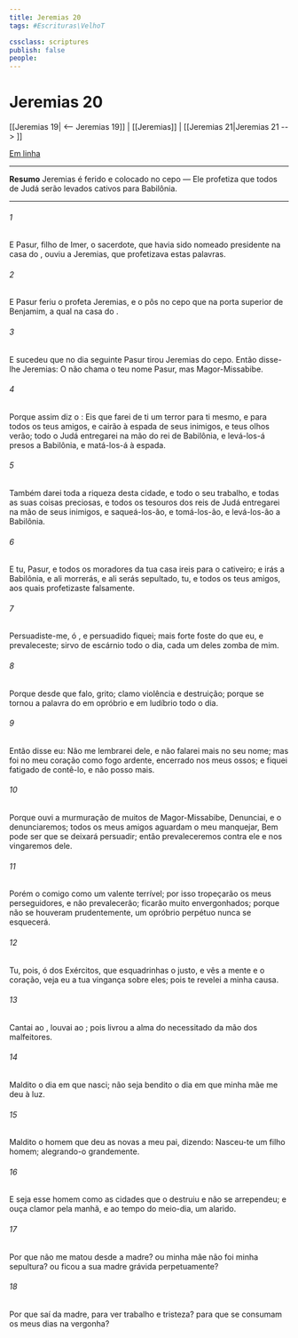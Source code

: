 ```yaml
---
title: Jeremias 20
tags: #Escrituras\VelhoT

cssclass: scriptures
publish: false
people:
---
```


# Jeremias 20
[[Jeremias 19| <-- Jeremias 19]] | [[Jeremias]] | [[Jeremias 21|Jeremias 21 --> ]]

[Em linha](https://churchofjesuschrist.org/study/scriptures/ot/jer/20?lang=por)

---
__Resumo__
Jeremias é ferido e colocado no cepo — Ele profetiza que todos de Judá serão levados cativos para Babilônia.

---
###### 1 
E Pasur, filho de Imer, o sacerdote, que havia sido nomeado presidente na casa do , ouviu a Jeremias, que profetizava estas palavras.

###### 2 
E Pasur feriu o profeta Jeremias, e o pôs no cepo que  na porta superior de Benjamim, a qual  na casa do .

###### 3 
E sucedeu que no dia seguinte Pasur tirou Jeremias do cepo. Então disse-lhe Jeremias: O  não chama o teu nome Pasur, mas Magor-Missabibe.

###### 4 
Porque assim diz o : Eis que farei de ti um terror para ti mesmo, e para todos os teus amigos, e cairão à espada de seus inimigos, e teus olhos  verão; todo o Judá entregarei na mão do rei de Babilônia, e levá-los-á presos a Babilônia, e matá-los-á à espada.

###### 5 
Também darei toda a riqueza desta cidade, e todo o seu trabalho, e todas as suas coisas preciosas, e todos os tesouros dos reis de Judá entregarei na mão de seus inimigos, e saqueá-los-ão, e tomá-los-ão, e levá-los-ão a Babilônia.

###### 6 
E tu, Pasur, e todos os moradores da tua casa ireis para o cativeiro; e irás a Babilônia, e ali morrerás, e ali serás sepultado, tu, e todos os teus amigos, aos quais profetizaste falsamente.

###### 7 
Persuadiste-me, ó , e persuadido fiquei; mais forte foste do que eu, e prevaleceste; sirvo de escárnio todo o dia, cada um deles zomba de mim.

###### 8 
Porque desde que falo, grito; clamo violência e destruição; porque se tornou a palavra do  em opróbrio e em ludíbrio todo o dia.

###### 9 
Então disse eu: Não me lembrarei dele, e não falarei mais no seu nome; mas foi no meu coração como fogo ardente, encerrado nos meus ossos; e fiquei fatigado de contê-lo, e não posso mais.

###### 10 
Porque ouvi a murmuração de muitos  de Magor-Missabibe,  Denunciai, e o denunciaremos; todos os meus amigos aguardam o meu manquejar,  Bem pode ser que se deixará persuadir; então prevaleceremos contra ele e nos vingaremos dele.

###### 11 
Porém o   comigo como um valente terrível; por isso tropeçarão os meus perseguidores, e não prevalecerão; ficarão muito envergonhados; porque não se houveram prudentemente,  um opróbrio perpétuo  nunca se esquecerá.

###### 12 
Tu, pois, ó  dos Exércitos, que esquadrinhas o justo, e vês a mente e o coração, veja eu a tua vingança sobre eles; pois  te revelei a minha causa.

###### 13 
Cantai ao , louvai ao ; pois livrou a alma do necessitado da mão dos malfeitores.

###### 14 
Maldito o dia em que nasci; não seja bendito o dia em que minha mãe me deu à luz.

###### 15 
Maldito o homem que deu as novas a meu pai, dizendo: Nasceu-te um filho homem; alegrando-o grandemente.

###### 16 
E seja esse homem como as cidades que o  destruiu e não se arrependeu; e ouça clamor pela manhã, e ao tempo do meio-dia, um alarido.

###### 17 
Por que não me matou desde a madre? ou  minha mãe não foi minha sepultura? ou  ficou a sua madre grávida perpetuamente?

###### 18 
Por que saí da madre, para ver trabalho e tristeza? para que se consumam os meus dias na vergonha?

